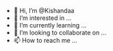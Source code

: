 - 👋 Hi, I’m @Kishandaa
- 👀 I’m interested in ...
- 🌱 I’m currently learning ...
- 💞️ I’m looking to collaborate on ...
- 📫 How to reach me ...

<!---
Kishandaa/Kishandaa is a ✨ special ✨ repository because its `README.md` (this file) appears on your GitHub profile.
You can click the Preview link to take a look at your changes.
--->
